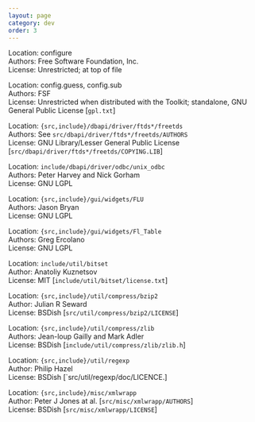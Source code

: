 ```yaml
---
layout: page
category: dev
order: 3
---
```

Location: configure  
Authors:  Free Software Foundation, Inc.  
License:  Unrestricted; at top of file  

Location: config.guess, config.sub  
Authors:  FSF  
License:  Unrestricted when distributed with the Toolkit; standalone, GNU General Public License [`gpl.txt`]  

Location: `{src,include}/dbapi/driver/ftds*/freetds`  
Authors:  See `src/dbapi/driver/ftds*/freetds/AUTHORS`  
License:  GNU Library/Lesser General Public License [`src/dbapi/driver/ftds*/freetds/COPYING.LIB`]  

Location: `include/dbapi/driver/odbc/unix_odbc`  
Authors:  Peter Harvey and Nick Gorham  
License:  GNU LGPL  

Location: `{src,include}/gui/widgets/FLU`  
Authors:  Jason Bryan  
License:  GNU LGPL  

Location: `{src,include}/gui/widgets/Fl_Table`  
Authors:  Greg Ercolano  
License:  GNU LGPL  

Location: `include/util/bitset`  
Author:   Anatoliy Kuznetsov  
License:  MIT [`include/util/bitset/license.txt`]  

Location: `{src,include}/util/compress/bzip2`  
Author:   Julian R Seward  
License:  BSDish [`src/util/compress/bzip2/LICENSE`]  

Location: `{src,include}/util/compress/zlib`  
Authors:  Jean-loup Gailly and Mark Adler  
License:  BSDish [`include/util/compress/zlib/zlib.h`]  

Location: `{src,include}/util/regexp`  
Author:   Philip Hazel  
License:  BSDish [`src/util/regexp/doc/LICENCE.]  


Location: `{src,include}/misc/xmlwrapp`  
Author:   Peter J Jones at al. [`src/misc/xmlwrapp/AUTHORS`]  
License:  BSDish [`src/misc/xmlwrapp/LICENSE`]  
